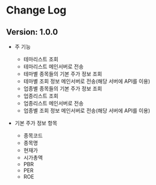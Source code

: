 # Change Log

## Version: 1.0.0

- 주 기능
    - 테마리스트 조회
    - 테마리스트 메인서버로 전송  
    - 테마별 종목들의 기본 주가 정보 조회
    - 테마별 조회 정보 메인서버로 전송(해당 서버에 API를 이용)
    - 업종별 종목들의 기본 주가 정보 조회
    - 업종리스트 조회 
    - 업종리스트 메인서버로 전송    
    - 업종별 조회 정보 메인서버로 전송(해당 서버에 API를 이용)
    
- 기본 주가 정보 항목
    - 종목코드
    - 종목명
    - 현재가
    - 시가총액
    - PBR
    - PER
    - ROE